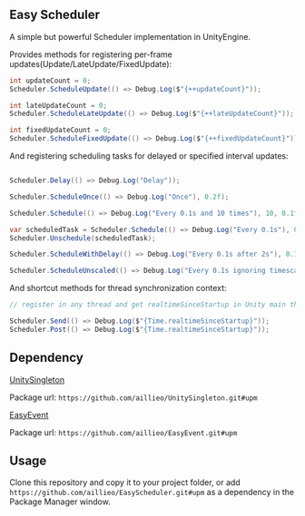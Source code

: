 ## Easy Scheduler

A simple but powerful Scheduler implementation in UnityEngine.

Provides methods for registering per-frame updates(Update/LateUpdate/FixedUpdate):

```c#
int updateCount = 0;
Scheduler.ScheduleUpdate(() => Debug.Log($"{++updateCount}"));

int lateUpdateCount = 0;
Scheduler.ScheduleLateUpdate(() => Debug.Log($"{++lateUpdateCount}"));

int fixedUpdateCount = 0;
Scheduler.ScheduleFixedUpdate(() => Debug.Log($"{++fixedUpdateCount}"));
```

And registering scheduling tasks for delayed or specified interval updates:

```c#

Scheduler.Delay(() => Debug.Log("Delay"));

Scheduler.ScheduleOnce(() => Debug.Log("Once"), 0.2f);

Scheduler.Schedule(() => Debug.Log("Every 0.1s and 10 times"), 10, 0.1f);

var scheduledTask = Scheduler.Schedule(() => Debug.Log("Every 0.1s"), 0.1f);
Scheduler.Unschedule(scheduledTask);

Scheduler.ScheduleWithDelay(() => Debug.Log("Every 0.1s after 2s"), 0.1f, 2);

Scheduler.ScheduleUnscaled(() => Debug.Log("Every 0.1s ignoring timescale"), 0.1f);
```

And shortcut methods for thread synchronization context:

```c#
// register in any thread and get realtimeSinceStartup in Unity main thread:

Scheduler.Send(() => Debug.Log($"{Time.realtimeSinceStartup}"));
Scheduler.Post(() => Debug.Log($"{Time.realtimeSinceStartup}"));
```

## Dependency

[UnitySingleton](https://github.com/aillieo/UnitySingleton)

Package url: `https://github.com/aillieo/UnitySingleton.git#upm`

[EasyEvent](https://github.com/aillieo/EasyEvent)

Package url: `https://github.com/aillieo/EasyEvent.git#upm`

## Usage

Clone this repository and copy it to your project folder, or add `https://github.com/aillieo/EasyScheduler.git#upm` as a dependency in the Package Manager window.
